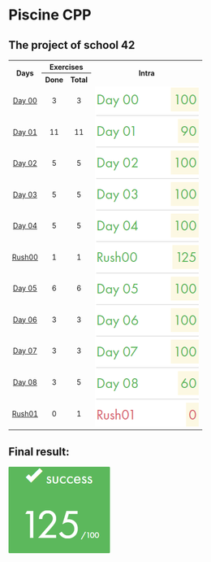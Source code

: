 # Piscine CPP
## The project of school 42

<table>
	<tr>
		<th rowspan="2" align="center">Days</th>
		<th colspan="2" align="center">Exercises</th>
		<th rowspan="2" align="center">Intra</th>
	</tr>
	<tr>
		<th align="center">Done</th>
		<th align="center">Total</th>
	</tr>
	<tr>
		<td align="center"><a href="https://github.com/Dude-Rocker/resources/blob/master/piscine_cpp/d00.pdf">Day 00</a></td>
		<td align="center">3</td>
		<td align="center">3</td>
		<td rowspan="11" align="center"><img src="https://github.com/Dude-Rocker/resources/blob/master/piscine_cpp/intra.png" alt="total result"></td>
	</tr>
	<tr>
		<td align="center"><a href="https://github.com/Dude-Rocker/resources/blob/master/piscine_cpp/d01.pdf">Day 01</a></td>
		<td align="center">11</td>
		<td align="center">11</td>
	</tr>
	<tr>
		<td align="center"><a href="https://github.com/Dude-Rocker/resources/blob/master/piscine_cpp/d02.pdf">Day 02</a></td>
		<td align="center">5</td>
		<td align="center">5</td>
	</tr>
	<tr>
		<td align="center"><a href="https://github.com/Dude-Rocker/resources/blob/master/piscine_cpp/d03.pdf">Day 03</a></td>
		<td align="center">5</td>
		<td align="center">5</td>
	</tr>
	<tr>
		<td align="center"><a href="https://github.com/Dude-Rocker/resources/blob/master/piscine_cpp/d04.pdf">Day 04</a></td>
		<td align="center">5</td>
		<td align="center">5</td>
	</tr>
	<tr>
		<td align="center"><a href="https://github.com/Dude-Rocker/resources/blob/master/piscine_cpp/rush00.pdf">Rush00</a></td>
		<td align="center">1</td>
		<td align="center">1</td>
	</tr>
	<tr>
		<td align="center"><a href="https://github.com/Dude-Rocker/resources/blob/master/piscine_cpp/d05.pdf">Day 05</a></td>
		<td align="center">6</td>
		<td align="center">6</td>
	</tr>
	<tr>
		<td align="center"><a href="https://github.com/Dude-Rocker/resources/blob/master/piscine_cpp/d06.pdf">Day 06</a></td>
		<td align="center">3</td>
		<td align="center">3</td>
	</tr>
	<tr>
		<td align="center"><a href="https://github.com/Dude-Rocker/resources/blob/master/piscine_cpp/d07.pdf">Day 07</a></td>
		<td align="center">3</td>
		<td align="center">3</td>
	</tr>
	<tr>
		<td align="center"><a href="https://github.com/Dude-Rocker/resources/blob/master/piscine_cpp/d08.pdf">Day 08</a></td>
		<td align="center">3</td>
		<td align="center">5</td>
	</tr>
	<tr>
		<td align="center"><a href="https://github.com/Dude-Rocker/resources/blob/master/piscine_cpp/rush01.pdf">Rush01</a></td>
		<td align="center">0</td>
		<td align="center">1</td>
	</tr>
</table>

## Final result:
![](https://github.com/Dude-Rocker/resources/blob/master/sucs125.png)
